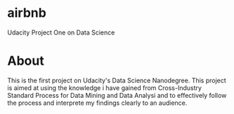 # airbnb
Udacity Project One on Data Science

# About
This is the first project on Udacity's Data Science Nanodegree. This project is aimed at using the knowledge i have gained from Cross-Industry Standard Process for Data Mining and Data Analysi and to effectively follow the process and interprete my findings clearly to an audience.

